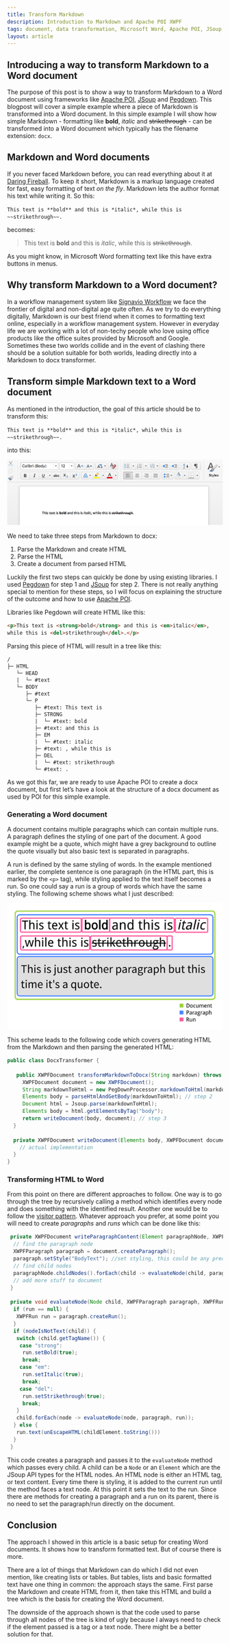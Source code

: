 ```yaml
---
title: Transform Markdown
description: Introduction to Markdown and Apache POI XWPF
tags: document, data transformation, Microsoft Word, Apache POI, JSoup, Pegdown
layout: article
---
```


## Introducing a way to transform Markdown to a Word document

The purpose of this post is to show a way to transform Markdown
to a Word document using frameworks like [Apache POI](https://poi.apache.org/document/),
[JSoup](https://jsoup.org/) and [Pegdown](https://github.com/sirthias/pegdown).
This blogpost will cover a simple example where a piece of Markdown is transformed into a Word document.
In this simple example I will show how simple Markdown - formatting like **bold**, *italic* and ~~strikethrough~~ - can be transformed into a Word document which typically has the filename extension: `docx`.

## Markdown and Word documents

If you never faced Markdown before, you can read everything about it at [Daring Fireball](https://daringfireball.net/projects/markdown/).
To keep it short, Markdown is a markup language created for fast, easy formatting of text *on the fly*.
Markdown lets the author format his text while writing it.
So this:

`
This text is **bold** and this is *italic*, while this is ~~strikethrough~~.
`

becomes:

>This text is **bold** and this is *italic*, while this is ~~strikethrough~~.

As you might know, in Microsoft Word formatting text like this have extra buttons in menus.

## Why transform Markdown to a Word document?

In a workflow management system like [Signavio Workflow](http://www.signavio.com/products/workflow/) we face the frontier of digital and non-digital age quite often.
As we try to do everything digitally, Markdown is our best friend when it comes to formatting text online, especially in a workflow management system.
However in everyday life we are working with a lot of non-techy people who love using office products like the office suites provided by Microsoft and Google.
Sometimes these two worlds collide and in the event of clashing there should be a solution suitable for both worlds, leading directly into a Markdown to docx transformer.

## Transform simple Markdown text to a Word document

As mentioned in the introduction, the goal of this article should be to transform this:

`
This text is **bold** and this is *italic*, while this is ~~strikethrough~~.
`

into this:

![docx simple text](../2017/word-basic-text-formats.png)

We need to take three steps from Markdown to docx:

1. Parse the Markdown and create HTML
2. Parse the HTML
3. Create a document from parsed HTML

Luckily the first two steps can quickly be done by using existing libraries.
I used [Pegdown](https://github.com/sirthias/pegdown) for step 1 and [JSoup](https://jsoup.org/) for step 2.
There is not really anything special to mention for these steps, so I will focus on explaining the structure of the outcome and how to use [Apache POI](https://poi.apache.org/document/).

Libraries like Pegdown will create HTML like this:

```html
<p>This text is <strong>bold</strong> and this is <em>italic</em>,
while this is <del>strikethrough</del>.</p>
```

Parsing this piece of HTML will result in a tree like this:
```
/
├─ HTML
   └─ HEAD
   |  └─ #text
   └─ BODY
      ├─ #text
      └─ P
         ├─ #text: This text is
         ├─ STRONG 
         |  └─ #text: bold
         ├─ #text: and this is 
         ├─ EM
         |  └─ #text: italic
         ├─ #text: , while this is 
         ├─ DEL 
         |  └─ #text: strikethrough
         └─ #text: .
```
As we got this far, we are ready to use Apache POI to create a docx document, but first let’s have a look at the structure of a docx document as used by POI for this simple example.

### Generating a Word document
A document contains multiple paragraphs which can contain multiple runs. A paragraph defines the styling of one part of the document.
A good example might be a quote, which might have a grey background to outline the quote visually but also basic text is separated in paragraphs.

A run is defined by the same styling of words.
In the example mentioned earlier, the complete sentence is one paragraph (in the HTML part, this is marked by the `<p>` tag), while styling applied to the text itself becomes a run.
So one could say a run is a group of words which have the same styling.
The following scheme shows what I just described:

![docx scheme](../2017/document-scheme-with-legend.png)

This scheme leads to the following code which covers generating HTML from the Markdown and then parsing the generated HTML:

```java
public class DocxTransformer {

   public XWPFDocument transformMarkdownToDocx(String markdown) throws DocumentException {
     XWPFDocument document = new XWPFDocument();
     String markdownToHtml = new PegDownProcessor.markdownToHtml(markdown); // step 1
     Elements body = parseHtmlAndGetBody(markdownToHtml); // step 2
     Document html = Jsoup.parse(markdownToHtml);
     Elements body = html.getElementsByTag("body");
     return writeDocument(body, document); // step 3
  }

  private XWPFDocument writeDocument(Elements body, XWPFDocument document) {
    // actual implementation
  }
}
```

### Transforming HTML to Word

From this point on there are different approaches to follow.
One way is to go through the tree by recursively calling a method which identifies every node and does something with the identified result.
Another one would be to follow the [visitor pattern](https://en.wikipedia.org/wiki/Visitor_pattern).
Whatever approach you prefer, at some point you will need to create _paragraphs_ and _runs_ which can be done like this:

```java
 private XWPFDocument writeParagraphContent(Element paragraphNode, XWPFDocument document) {
  // find the paragraph node
  XWPFParagraph paragraph = document.createParagraph();
  paragraph.setStyle("BodyText"); //set styling, this could be any predefined style
  // find child nodes
  paragraphNode.childNodes().forEach(child -> evaluateNode(child, paragraph, null));
  // add more stuff to document
 }

 private void evaluateNode(Node child, XWPFParagraph paragraph, XWPFRun run) {
  if (run == null) {
   XWPFRun run = paragraph.createRun();
  }
  if (nodeIsNotText(child)) {
   switch (child.getTagName()) {
    case "strong":
     run.setBold(true);
     break;
    case "em":
     run.setItalic(true);
     break;
    case "del":
     run.setStrikethrough(true);
     break;
   }
   child.forEach(node -> evaluateNode(node, paragraph, run));
  } else {
   run.text(unEscapeHTML(childElement.toString()))
  }
 }
```

This code creates a paragraph and passes it to the `evaluateNode` method which passes every child. A child can be a `Node` or an `Element` which are the JSoup API types for the HTML nodes. An HTML node is either an HTML tag, or text content.
Every time there is styling, it is added to the current run until the method faces a text node.
At this point it sets the text to the run.
Since there are methods for creating a paragraph and a run on its parent, there is no need to set the paragraph/run directly on the document.

## Conclusion

The approach I showed in this article is a basic setup for creating Word documents.
It shows how to transform formatted text.
But of course there is more.

There are a lot of things that Markdown can do which I did not even mention, like creating lists or tables.
But tables, lists and basic formatted text have one thing in common: the approach stays the same.
First parse the Markdown and create HTML from it, then take this HTML and build a tree which is the basis for creating the Word document.

The downside of the approach shown is that the code used to parse through all nodes of the tree is kind of ugly because I always need to check if the element passed is a tag or a text node.
There might be a better solution for that.
